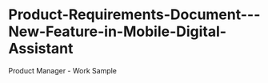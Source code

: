 # Product-Requirements-Document---New-Feature-in-Mobile-Digital-Assistant
Product Manager - Work Sample
